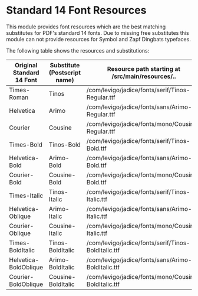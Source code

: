 Standard 14 Font Resources
=================================

This module provides font resources which are the best matching substitutes for PDF's standard 14 fonts. Due to missing free substitutes this module can not provide resources for Symbol and Zapf Dingbats typefaces.

The following table shows the resources and substitutions:

| Original Standard 14 Font  | Substitute (Postscript name) | Resource path starting at /src/main/resources/..     |
| -------------------------- | ---------------------------- | ---------------------------------------------------- |
| Times-Roman                | Tinos                        | /com/levigo/jadice/fonts/serif/Tinos-Regular.ttf     |
| Helvetica                  | Arimo                        | /com/levigo/jadice/fonts/sans/Arimo-Regular.ttf      |
| Courier                    | Cousine                      | /com/levigo/jadice/fonts/mono/Cousine-Regular.ttf    |
| Times-Bold                 | Tinos-Bold                   | /com/levigo/jadice/fonts/serif/Tinos-Bold.ttf        |
| Helvetica-Bold             | Arimo-Bold                   | /com/levigo/jadice/fonts/sans/Arimo-Bold.ttf         |
| Courier-Bold               | Cousine-Bold                 | /com/levigo/jadice/fonts/mono/Cousine-Bold.ttf       |
| Times-Italic               | Tinos-Italic                 | /com/levigo/jadice/fonts/serif/Tinos-Italic.ttf      |
| Helvetica-Oblique          | Arimo-Italic                 | /com/levigo/jadice/fonts/sans/Arimo-Italic.ttf       |
| Courier-Oblique            | Cousine-Italic               | /com/levigo/jadice/fonts/mono/Cousine-Italic.ttf     |
| Times-BoldItalic           | Tinos-BoldItalic             | /com/levigo/jadice/fonts/serif/Tinos-BoldItalic.ttf  |
| Helvetica-BoldOblique      | Arimo-BoldItalic             | /com/levigo/jadice/fonts/sans/Arimo-BoldItalic.ttf   |
| Courier-BoldOblique        | Cousine-BoldItalic           | /com/levigo/jadice/fonts/mono/Cousine-BoldItalic.ttf |
